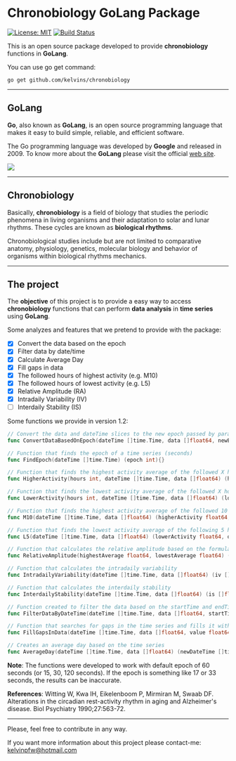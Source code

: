Chronobiology GoLang Package
==========================

[![License: MIT](https://img.shields.io/badge/License-MIT-brightgreen.svg)](LICENSE)
[![Build Status](https://travis-ci.org/kelvins/chronobiology.svg?branch=master)](https://travis-ci.org/kelvins/chronobiology)

This is an open source package developed to provide **chronobiology** functions in **GoLang**.

You can use go get command:

    go get github.com/kelvins/chronobiology

----------

GoLang
---------------------------------
**Go**, also known as **GoLang**, is an open source programming language that makes it easy to build simple, reliable, and efficient software.

The Go programming language was developed by **Google** and released in 2009. To know more about the **GoLang** please visit the official [web site][1].

![](http://i.imgur.com/0QgXKrO.png)

----------

Chronobiology
---------------------------------

Basically, **chronobiology** is a field of biology that studies the periodic phenomena in living organisms and their adaptation to solar and lunar rhythms. These cycles are known as **biological rhythms**.

Chronobiological studies include but are not limited to comparative anatomy, physiology, genetics, molecular biology and behavior of organisms within biological rhythms mechanics.

----------

The project
---------------------------------
The **objective** of this project is to provide a easy way to access **chronobiology** functions that can perform **data analysis** in **time series** using **GoLang**.

Some analyzes and features that we pretend to provide with the package:

- [X] Convert the data based on the epoch
- [X] Filter data by date/time
- [X] Calculate Average Day
- [X] Fill gaps in data
- [X] The followed hours of highest activity (e.g. M10)
- [X] The followed hours of lowest activity (e.g. L5)
- [X] Relative Amplitude (RA)
- [X] Intradaily Variability (IV)
- [ ] Interdaily Stability (IS)

Some functions we provide in version 1.2:

``` go
// Convert the data and dateTime slices to the new epoch passed by parameter
func ConvertDataBasedOnEpoch(dateTime []time.Time, data []float64, newEpoch int) (newDateTime []time.Time, newData []float64, err error){}

// Function that finds the epoch of a time series (seconds)
func FindEpoch(dateTime []time.Time) (epoch int){}

// Function that finds the highest activity average of the followed X hours (defined by parameter)
func HigherActivity(hours int, dateTime []time.Time, data []float64) (higherActivity float64, onsetHigherActivity time.Time, err error){}

// Function that finds the lowest activity average of the followed X hours (defined by parameter)
func LowerActivity(hours int, dateTime []time.Time, data []float64) (lowerActivity float64, onsetLowerActivity time.Time, err error){}

// Function that finds the highest activity average of the followed 10 hours
func M10(dateTime []time.Time, data []float64) (higherActivity float64, onsetHigherActivity time.Time, err error){}

// Function that finds the lowest activity average of the following 5 hours
func L5(dateTime []time.Time, data []float64) (lowerActivity float64, onsetLowerActivity time.Time, err error){}

// Function that calculates the relative amplitude based on the formula (M10-L5)/(M10+L5)
func RelativeAmplitude(highestAverage float64, lowestAverage float64) (RA float64, err error){}

// Function that calculates the intradaily variability
func IntradailyVariability(dateTime []time.Time, data []float64) (iv []float64, err error){}

// Function that calculates the interdaily stability
func InterdailyStability(dateTime []time.Time, data []float64) (is []float64, err error){}

// Function created to filter the data based on the startTime and endTime passed as parameter
func FilterDataByDateTime(dateTime []time.Time, data []float64, startTime time.Time, endTime time.Time) (newDateTime []time.Time, newData []float64, err error){}

// Function that searches for gaps in the time series and fills it with a specific value passed as parameter (usually zero)
func FillGapsInData(dateTime []time.Time, data []float64, value float64) (newDateTime []time.Time, newData []float64, err error){}

// Creates an average day based on the time series
func AverageDay(dateTime []time.Time, data []float64) (newDateTime []time.Time, newData []float64, err error) {}
```

**Note**: The functions were developed to work with default epoch of 60 seconds (or 15, 30, 120 seconds). If the epoch is something like 17 or 33 seconds, the results can be inaccurate.

**References**: Witting W, Kwa IH, Eikelenboom P, Mirmiran M, Swaab DF. Alterations in the circadian rest-activity rhythm in aging and Alzheimer's disease. Biol Psychiatry 1990;27:563-72.

----------

Please, feel free to contribute in any way.

If you want more information about this project please contact-me: kelvinpfw@hotmail.com

  [1]: https://golang.org
